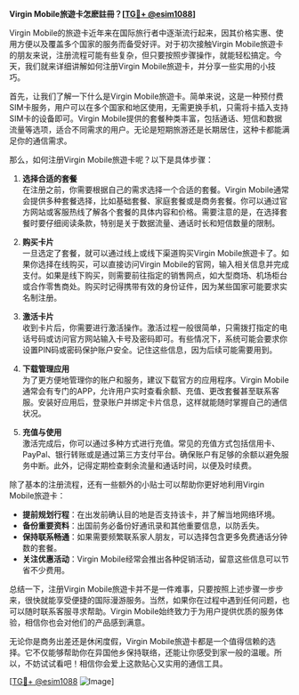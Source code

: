 **Virgin Mobile旅遊卡怎麽註冊？[[TG💪+ @esim1088](https://t.me/s/esim1088)]**

Virgin Mobile的旅遊卡近年来在国际旅行者中逐渐流行起来，因其价格实惠、使用方便以及覆盖多个国家的服务而备受好评。对于初次接触Virgin Mobile旅遊卡的朋友来说，注册流程可能有些复杂，但只要按照步骤操作，就能轻松搞定。今天，我们就来详细讲解如何注册Virgin Mobile旅遊卡，并分享一些实用的小技巧。

首先，让我们了解一下什么是Virgin Mobile旅遊卡。简单来说，这是一种预付费SIM卡服务，用户可以在多个国家和地区使用，无需更换手机，只需将卡插入支持SIM卡的设备即可。Virgin Mobile提供的套餐种类丰富，包括通话、短信和数据流量等选项，适合不同需求的用户。无论是短期旅游还是长期居住，这种卡都能满足你的通信需求。

那么，如何注册Virgin Mobile旅遊卡呢？以下是具体步骤：

1. **选择合适的套餐**  
在注册之前，你需要根据自己的需求选择一个合适的套餐。Virgin Mobile通常会提供多种套餐选择，比如基础套餐、家庭套餐或是商务套餐。你可以通过官方网站或客服热线了解各个套餐的具体内容和价格。需要注意的是，在选择套餐时要仔细阅读条款，特别是关于数据流量、通话时长和短信数量的限制。

2. **购买卡片**  
一旦选定了套餐，就可以通过线上或线下渠道购买Virgin Mobile旅遊卡了。如果你选择在线购买，可以直接访问Virgin Mobile的官网，输入相关信息并完成支付。如果是线下购买，则需要前往指定的销售网点，如大型商场、机场柜台或合作零售商处。购买时记得携带有效的身份证件，因为某些国家可能要求实名制注册。

3. **激活卡片**  
收到卡片后，你需要进行激活操作。激活过程一般很简单，只需拨打指定的电话号码或访问官方网站输入卡号及密码即可。有些情况下，系统可能会要求你设置PIN码或密码保护账户安全。记住这些信息，因为后续可能需要用到。

4. **下载管理应用**  
为了更方便地管理你的账户和服务，建议下载官方的应用程序。Virgin Mobile通常会有专门的APP，允许用户实时查看余额、充值、更改套餐甚至联系客服。安装好应用后，登录账户并绑定卡片信息，这样就能随时掌握自己的通信状况。

5. **充值与使用**  
激活完成后，你可以通过多种方式进行充值。常见的充值方式包括信用卡、PayPal、银行转账或是通过第三方支付平台。确保账户有足够的余额以避免服务中断。此外，记得定期检查剩余流量和通话时间，以便及时续费。

除了基本的注册流程，还有一些额外的小贴士可以帮助你更好地利用Virgin Mobile旅遊卡：

- **提前规划行程**：在出发前确认目的地是否支持该卡，并了解当地网络环境。
- **备份重要资料**：出国前务必备份好通讯录和其他重要信息，以防丢失。
- **保持联系畅通**：如果需要频繁联系家人朋友，可以选择包含更多免费通话分钟数的套餐。
- **关注优惠活动**：Virgin Mobile经常会推出各种促销活动，留意这些信息可以节省不少费用。

总结一下，注册Virgin Mobile旅遊卡并不是一件难事，只要按照上述步骤一步步来，很快就能享受便捷的国际漫游服务。当然，如果你在过程中遇到任何问题，也可以随时联系客服寻求帮助。Virgin Mobile始终致力于为用户提供优质的服务体验，相信你也会对他们的产品感到满意。

无论你是商务出差还是休闲度假，Virgin Mobile旅遊卡都是一个值得信赖的选择。它不仅能够帮助你在异国他乡保持联络，还能让你感受到家一般的温暖。所以，不妨试试看吧！相信你会爱上这款贴心又实用的通信工具。

[[TG💪+ @esim1088](https://t.me/s/esim1088) ![Image](https://i.postimg.cc/4NQfJmqS/Snipaste-2025-05-13-00-14-12.png)]
